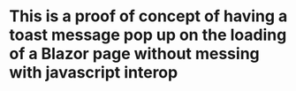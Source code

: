 # This is a proof of concept of having a toast message pop up on the loading of a Blazor page without messing with javascript interop
